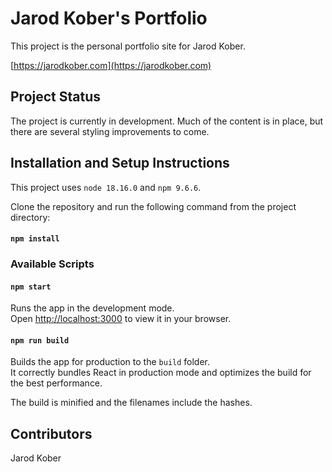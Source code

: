 # Jarod Kober's Portfolio

This project is the personal portfolio site for Jarod Kober.

[https://jarodkober.com](https://jarodkober.com)

## Project Status

The project is currently in development. Much of the content is in place, but there are several styling improvements to come.

## Installation and Setup Instructions

This project uses `node 18.16.0` and `npm 9.6.6`.

Clone the repository and run the following command from the project directory:

#### `npm install`

### Available Scripts

#### `npm start`

Runs the app in the development mode.\
Open [http://localhost:3000](http://localhost:3000) to view it in your browser.

#### `npm run build`

Builds the app for production to the `build` folder.\
It correctly bundles React in production mode and optimizes the build for the best performance.

The build is minified and the filenames include the hashes.

## Contributors

Jarod Kober
